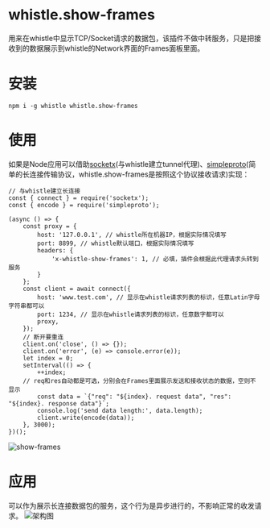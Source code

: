 # whistle.show-frames
用来在whistle中显示TCP/Socket请求的数据包，该插件不做中转服务，只是把接收到的数据展示到whistle的Network界面的Frames面板里面。

# 安装
```
npm i -g whistle whistle.show-frames
```

# 使用
如果是Node应用可以借助[socketx](https://github.com/avwo/socketx)(与whistle建立tunnel代理)、[simpleproto](https://github.com/avwo/simpleproto)(简单的长连接传输协议，whistle.show-frames是按照这个协议接收请求)实现：
```
// 与whistle建立长连接
const { connect } = require('socketx');
const { encode } = require('simpleproto');

(async () => {
	const proxy = {
		host: '127.0.0.1', // whistle所在机器IP，根据实际情况填写
		port: 8899, // whistle默认端口，根据实际情况填写
		headers: {
			'x-whistle-show-frames': 1, // 必填，插件会根据此代理请求头转到服务
		}
	};
	const client = await connect({
		host: 'www.test.com', // 显示在whistle请求列表的标识，任意Latin字母字符串都可以
		port: 1234, // 显示在whistle请求列表的标识，任意数字都可以
		proxy,
	});
	// 断开要重连
	client.on('close', () => {});
	client.on('error', (e) => console.error(e));
	let index = 0;
	setInterval(() => {
		++index;
    // req和res自动都是可选，分别会在Frames里面展示发送和接收状态的数据，空则不显示
		const data = `{"req": "${index}. request data", "res": "${index}. response data"}`;
		console.log('send data length:', data.length);
		client.write(encode(data));
	}, 3000);
})();
```
![show-frames](https://user-images.githubusercontent.com/11450939/48461442-b6de2c80-e80e-11e8-8412-3ad71b22f3cc.gif)

# 应用
可以作为展示长连接数据包的服务，这个行为是异步进行的，不影响正常的收发请求。
![架构图](https://user-images.githubusercontent.com/11450939/48462022-64523f80-e811-11e8-9464-ea9288ceb290.png)
